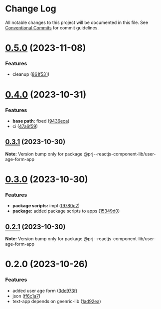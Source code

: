 # Change Log

All notable changes to this project will be documented in this file.
See [Conventional Commits](https://conventionalcommits.org) for commit guidelines.

# [0.5.0](https://github.com/paulAlexSerban/prj--reactjs-component-lib/compare/@prj--reactjs-component-lib/user-age-form-app@0.4.0...@prj--reactjs-component-lib/user-age-form-app@0.5.0) (2023-11-08)

### Features

-   cleanup ([861f531](https://github.com/paulAlexSerban/prj--reactjs-component-lib/commit/861f531744ff1059eb69f6352f4005d77dc7317a))

# [0.4.0](https://github.com/paulAlexSerban/prj--reactjs-component-lib/compare/@prj--reactjs-component-lib/user-age-form-app@0.3.1...@prj--reactjs-component-lib/user-age-form-app@0.4.0) (2023-10-31)

### Features

-   **base path:** fixed ([9436eca](https://github.com/paulAlexSerban/prj--reactjs-component-lib/commit/9436ecafd5addb266153737a53f95922733b9a63))
-   ci ([47a6f59](https://github.com/paulAlexSerban/prj--reactjs-component-lib/commit/47a6f59f8bb29fbc25e36b28fd96495e0cf9a38a))

## [0.3.1](https://github.com/paulAlexSerban/prj--reactjs-component-lib/compare/@prj--reactjs-component-lib/user-age-form-app@0.3.0...@prj--reactjs-component-lib/user-age-form-app@0.3.1) (2023-10-30)

**Note:** Version bump only for package @prj--reactjs-component-lib/user-age-form-app

# [0.3.0](https://github.com/paulAlexSerban/prj--reactjs-component-lib/compare/@prj--reactjs-component-lib/user-age-form-app@0.2.1...@prj--reactjs-component-lib/user-age-form-app@0.3.0) (2023-10-30)

### Features

-   **package scripts:** impl ([f9780c2](https://github.com/paulAlexSerban/prj--reactjs-component-lib/commit/f9780c2896d185c8adf83f5af0782939e799b430))
-   **package:** added package scripts to apps ([15349d0](https://github.com/paulAlexSerban/prj--reactjs-component-lib/commit/15349d0e3d3eac4222a99a42b28d4d67b764557f))

## [0.2.1](https://github.com/paulAlexSerban/prj--reactjs-component-lib/compare/@prj--reactjs-component-lib/user-age-form-app@0.2.0...@prj--reactjs-component-lib/user-age-form-app@0.2.1) (2023-10-30)

**Note:** Version bump only for package @prj--reactjs-component-lib/user-age-form-app

# 0.2.0 (2023-10-26)

### Features

-   added user age form ([3dc973f](https://github.com/paulAlexSerban/prj--reactjs-component-lib/commit/3dc973f8ea79a06180adead51d090808e4db0f74))
-   json ([ff6c1a7](https://github.com/paulAlexSerban/prj--reactjs-component-lib/commit/ff6c1a7c419f4e66511235803ec26a9db5a85314))
-   text-app depends on geenric-lib ([1ad92ea](https://github.com/paulAlexSerban/prj--reactjs-component-lib/commit/1ad92eaae9a45363ffd4876bf89218c87f798de0))

